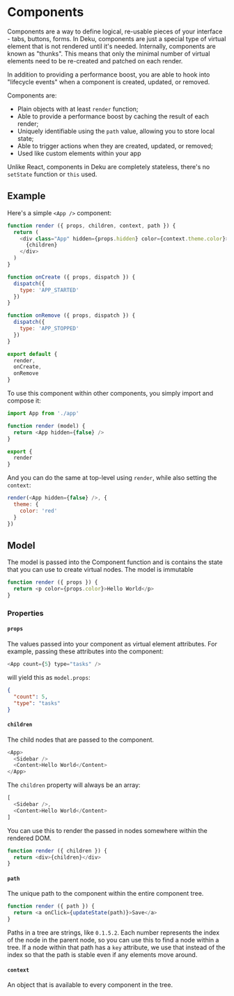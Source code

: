 # Components

Components are a way to define logical, re-usable pieces of your interface - tabs, buttons, forms. In Deku, components are just a special type of virtual element that is not rendered until it's needed. Internally, components are known as "thunks". This means that only the minimal number of virtual elements need to be re-created and patched on each render.

In addition to providing a performance boost, you are able to hook into "lifecycle events" when a component is created, updated, or removed.

Components are:

* Plain objects with at least `render` function;
* Able to provide a performance boost by caching the result of each render;
* Uniquely identifiable using the `path` value, allowing you to store local state;
* Able to trigger actions when they are created, updated, or removed;
* Used like custom elements within your app

Unlike React, components in Deku are completely stateless, there's no `setState` function or `this` used.

## Example

Here's a simple `<App />` component:

```js
function render ({ props, children, context, path }) {
  return (
    <div class="App" hidden={props.hidden} color={context.theme.color}>
      {children}
    </div>
  )
}

function onCreate ({ props, dispatch }) {
  dispatch({
    type: 'APP_STARTED'
  })
}

function onRemove ({ props, dispatch }) {
  dispatch({
    type: 'APP_STOPPED'
  })
}

export default {
  render,
  onCreate,
  onRemove
}
```

To use this component within other components, you simply import and compose it:

```js
import App from './app'

function render (model) {
  return <App hidden={false} />
}

export {
  render
}
```

And you can do the same at top-level using `render`, while also setting the `context`:

```js
render(<App hidden={false} />, {
  theme: {
    color: 'red'
  }
})
```

## Model

The model is passed into the Component function and is contains the state that you can use to create virtual nodes. The model is immutable

```js
function render ({ props }) {
  return <p color={props.color}>Hello World</p>
}
```

### Properties

#### `props`

The values passed into your component as virtual element attributes. For example, passing these attributes into the component:

```js
<App count={5} type="tasks" />
```

will yield this as `model.props`:

```json
{
  "count": 5,
  "type": "tasks"
}
```

#### `children`

The child nodes that are passed to the component.

```js
<App>
  <Sidebar />
  <Content>Hello World</Content>
</App>
```

The `children` property will always be an array:

```js
[
  <Sidebar />,
  <Content>Hello World</Content>
]
```

You can use this to render the passed in nodes somewhere within the rendered DOM.

```js
function render ({ children }) {
  return <div>{children}</div>
}
```

#### `path`

The unique path to the component within the entire component tree.

```js
function render ({ path }) {
  return <a onClick={updateState(path)}>Save</a>
}
```

Paths in a tree are strings, like `0.1.5.2`. Each number represents the index of the node in the parent node, so you can use this to find a node within a tree. If a node within that path has a `key` attribute, we use that instead of the index so that the path is stable even if any elements move around.

#### `context`

An object that is available to every component in the tree.
